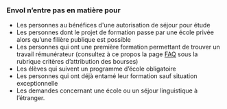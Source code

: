 ### Envol n’entre pas en matière pour

* Les personnes au bénéfices d'une autorisation de séjour pour étude
* Les personnes dont le projet de formation passe par une école privée alors qu’une filière publique est possible
* Les personnes qui ont une première formation permettant de trouver un travail rémunérateur (consultez à ce propos la page [FAQ](https://association-envol.info/faq) sous la rubrique critères d’attribution des bourses)
* Les élèves qui suivent un programme d’école obligatoire
* Les personnes qui ont déjà entamé leur formation sauf situation exceptionnelle
* Les demandes concernant une école ou un séjour linguistique à l’étranger.


